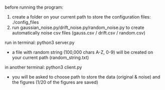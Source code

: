 before running the program:
1. create a folder on your current path to store the configuration files: ./config_files
2. run gaussian_noise.py/drift_noise.py/random_noise.py to create automatically noise csv files (gauss.csv / drift.csv / random.csv)

run in terminal:
python3 server.py<br/>
 - a file with random string (100,000 chars A-Z, 0-9) will be created on your current path (random_string.txt)

in another terminal: 
python3 client.py<br/>
 - you will be asked to choose path to store the data (original & noise) and the figures (1/20 of the figures are saved)

